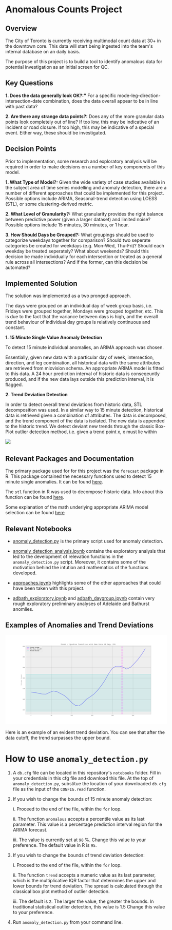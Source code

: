 # Anomalous Counts Project

## Overview
The City of Toronto is currently receiving multimodal count data at 30+ in the downtown core. This data will start being ingested into the team's internal database on an daily basis.

The purpose of this project is to build a tool to identify anomalous data for potential investigation as an initial screen for QC.

## Key Questions

**1. Does the data generally look OK?:"** For a specific mode-leg-direction-intersection-date combination, does the data overall appear to be in line with past data?

**2. Are there any strange data points?:** Does any of the more granular data points look completely out of line? If too low, this may be indicative of an incident or road closure. If too high, this may be indicative of a special event. Either way, these should be investigated.

## Decision Points
Prior to implementation, some research and exploratory analysis will be required in order to make decisions on a number of key components of this model.

**1. What Type of Model?:** Given the wide variety of case studies available in the subject area of time series modelling and anomaly detection, there are a number of different approaches that could be implemented for this project. Possible options include ARIMA, Seasonal-trend detection using LOESS (STL), or some clustering-derived metric.

**2. What Level of Granularity?:** What granularity provides the right balance between predictive power (given a larger dataset) and limited noise? Possible options include 15 minutes, 30 minutes, or 1 hour.

**3. How Should Days be Grouped?:** What groupings should be used to categorize weekdays together for comparison? Should two seperate categories be created for weekdays (e.g. Mon-Wed, Thu-Fri)? Should each weekday be treated seperately? What about weekends? Should this decision be made individually for each intersection or treated as a general rule across all intersections? And if the former, can this decision be automated?

## Implemented Solution

The solution was implemented as a two pronged approach. 

The days were grouped on an individual day of week group basis, i.e. Fridays were grouped together, Mondays were grouped together, etc. This is due to the fact that the variance between days is high, and the overall trend behaviour of individual day groups is relatively continuous and constant.  

**1. 15 Minute Single Value Anomaly Detection**

   To detect 15 minute individual anomalies, an ARIMA approach was chosen. 

   Essentially, given new data with a particular day of week, intersection, direction, and leg combination, all historical data with the same attributes are retrieved from miovision schema. An appropriate ARIMA model is fitted to this data. A 24 hour prediction interval of historic data is conseqeuntly produced, and if the new data lays outside this prediction interval, it is flagged. 

**2. Trend Deviation Detection** 

  In order to detect overall trend deviations from historic data, STL decomposition was used. In a similar way to 15 minute detection, historical data is retrieved given a combination of attributes. The data is decomposed, and the trend component of the data is isolated. The new data is appended to the historic trend. We detect deviant new trends through the classic Box-Plot outlier detection method, i.e. given a trend point x, x must lie within  

  <img src="http://latex.codecogs.com/gif.latex?Q3%20&plus;%201.5*IQR%20%5Cgeq%20x%20%5Cgeq%20Q1%20-%201.5*IQR" /> 

## Relevant Packages and Documentation 

The primary package used for for this project was the `forecast` package in R. This package contained the necessary functions used to detect 15 minute single anomalies. It can be found [here](https://cran.r-project.org/web/packages/forecast/index.html).

The `stl` function in R was used to decompose historic data. Info about this function can be found [here](https://stat.ethz.ch/R-manual/R-devel/library/stats/html/stl.html). 

Some explanation of the math underlying appropriate ARIMA model selection can be found [here](https://people.duke.edu/~rnau/arimrule.htm)

## Relevant Notebooks 

* [anomaly_detection.py](https://github.com/CityofToronto/bdit_anomalous_counts/blob/master/notebooks/anomaly_detection.py) is the primary script used for anomaly detection.

* [anomaly_detection_analysis.ipynb](https://github.com/CityofToronto/bdit_anomalous_counts/blob/master/notebooks/anomaly_detection_analysis.ipynb) contains the exploratory analysis that led to the development of relevation functions in the `anomaly_detection.py` script. Moreover, it contains some of the motivation behind the intution and mathematics of the functions developed. 

* [approaches.ipynb](https://github.com/CityofToronto/bdit_anomalous_counts/blob/master/notebooks/approaches.ipynb) highlights some of the other approaches that could have been taken with this project. 


* [adbath_exploratory.ipynb](https://github.com/CityofToronto/bdit_anomalous_counts/blob/master/notebooks/adbath_exploratory.ipynb) and [adbath_daygroup.ipynb](https://github.com/CityofToronto/bdit_anomalous_counts/blob/master/notebooks/adbath_daygroup%20.ipynb) contain very rough exploratory preliminary analyses of Adelaide and Bathurst anomlies. 


## Examples of Anomalies and Trend Deviations

![png](notebooks/images/trendexample1.png)

Here is an example of an evident trend deviation. You can see that after the data cutoff, the trend surpasses the upper bound. 

# How to use `anomaly_detection.py`

1. A `db.cfg` file can be located in this repository's `notebooks` folder. Fill in your credentials in this cfg file and download this file. At the top of `anomaly_detection.py`, substitue the location of your downloaded `db.cfg` file as the input of the `CONFIG.read` function. 

2. If you wish to change the bounds of 15 minute anomaly detection:

      i. Proceed to the end of the file, within the `for` loop. 
      
      ii. The function `anomalous` accepts a percentile value as its last parameter. This value is a percentage prediction interval region for the ARIMA forecast. 
      
      iii. The value is currently set at `98` %. Change this value to your preference. The default value in R is `95`. 

3. If you wish to change the bounds of trend deviation detection:

      i. Proceed to the end of the file, within the `for` loop. 
      
      ii. The function `trend` accepts a numeric value as its last parameter, which is the multiplicative IQR factor that determines the upper and lower bounds for trend deviation. The spread is calculated through the classical box plot method of outlier detection. 
      
    iii. The default is `2`. The larger the value, the greater the bounds. In traditional statistical outlier detection, this value is 1.5 Change this value to your preference. 

4. Run `anomaly_detection.py` from your command line. 

